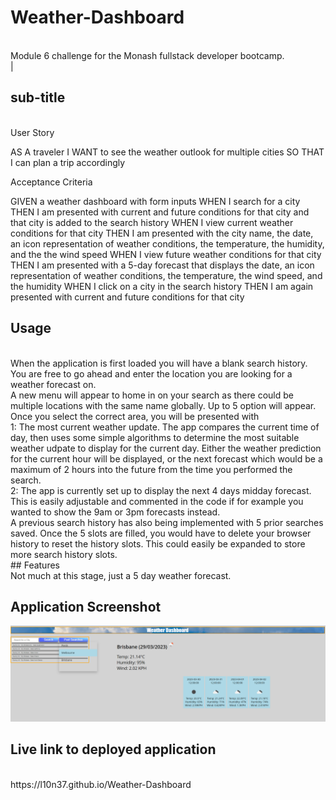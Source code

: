 # Weather-Dashboard
<br />
Module 6 challenge for the Monash fullstack developer bootcamp.
<br />|

## sub-title
<br />
User Story

AS A traveler
I WANT to see the weather outlook for multiple cities
SO THAT I can plan a trip accordingly

Acceptance Criteria

GIVEN a weather dashboard with form inputs
WHEN I search for a city
THEN I am presented with current and future conditions for that city and that city is added to the search history
WHEN I view current weather conditions for that city
THEN I am presented with the city name, the date, an icon representation of weather conditions, the temperature, the humidity, and the the wind speed
WHEN I view future weather conditions for that city
THEN I am presented with a 5-day forecast that displays the date, an icon representation of weather conditions, the temperature, the wind speed, and the humidity
WHEN I click on a city in the search history
THEN I am again presented with current and future conditions for that city
<br />

## Usage
<br />
When the application is first loaded you will have a blank search history. <br />
You are free to go ahead and enter the location you are looking for a weather forecast on. <br />
A new menu will appear to home in on your search as there could be multiple locations with the same name globally. Up to 5 option will appear. <br />
Once you select the correct area, you will be presented with <br />
1: The most current weather update. The app compares the current time of day, then uses some simple algorithms to determine the most suitable weather udpate to display for the current day. Either the weather prediction for the current hour will be displayed, or the next forecast which would be a maximum of 2 hours into the future from the time you performed the search.
<br />
2: The app is currently set up to display the next 4 days midday forecast. This is easily adjustable and commented in the code if for example you wanted to show the 9am or 3pm forecasts instead.
<br />
A previous search history has also being implemented with 5 prior searches saved. Once the 5 slots are filled, you would have to delete your browser history to reset the history slots.
This could easily be expanded to store more search history slots.
<br />
## Features
<br />
Not much at this stage, just a 5 day weather forecast.
<br />

## Application Screenshot

<p align="center">
  <img src=assets/images/Screenshot.png>
</p>

## Live link to deployed application
<br />
https://l10n37.github.io/Weather-Dashboard
